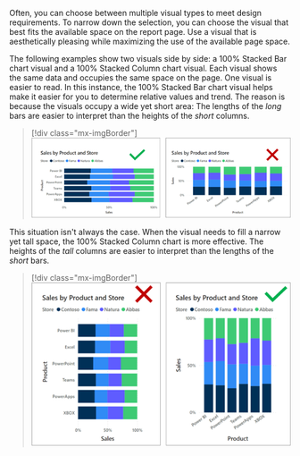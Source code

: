 Often, you can choose between multiple visual types to meet design requirements. To narrow down the selection, you can choose the visual that best fits the available space on the report page. Use a visual that is aesthetically pleasing while maximizing the use of the available page space.

The following examples show two visuals side by side: a 100% Stacked Bar chart visual and a 100% Stacked Column chart visual. Each visual shows the same data and occupies the same space on the page. One visual is easier to read. In this instance, the 100% Stacked Bar chart visual helps make it easier for you to determine relative values and trend. The reason is because the visuals occupy a wide yet short area: The lengths of the *long* bars are easier to interpret than the heights of the *short* columns.

> [!div class="mx-imgBorder"]
> [![Image shows two visuals as described in the previous paragraph.](../media/4-1-select-visual-size-wide-short.png)](../media/4-1-select-visual-size-wide-short.png#lightbox)

This situation isn't always the case. When the visual needs to fill a narrow yet tall space, the 100% Stacked Column chart is more effective. The heights of the *tall* columns are easier to interpret than the lengths of the *short* bars.

> [!div class="mx-imgBorder"]
> [![Image shows two visuals as described in the previous paragraph with tall columns versus short bars.](../media/4-2-select-visual-size-narrow-tall.png)](../media/4-2-select-visual-size-narrow-tall.png#lightbox)
